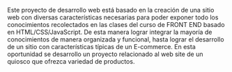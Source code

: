 Este proyecto de desarrollo web está basado en la creación de una sitio web con diversas características necesarias para poder exponer todo los conocimientos recolectados en las clases del curso de FRONT END basado en HTML/CSS/JavaScript. De esta manera lograr integrar la mayoría de conocimientos de manera organizada y funcional, hasta lograr el desarrollo de un sitio con características típicas de un E-commerce.
En esta oportunidad se desarrollo un proyecto relacionado al web site de un quiosco que ofrezca variedad de productos.